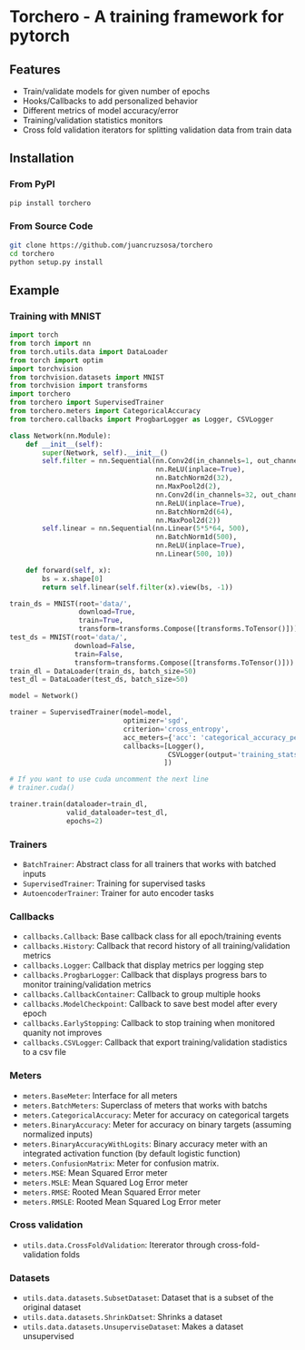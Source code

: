 # Torchero - A training framework for pytorch #

## Features ##

* Train/validate models for given number of epochs
* Hooks/Callbacks to add personalized behavior
* Different metrics of model accuracy/error
* Training/validation statistics monitors
* Cross fold validation iterators for splitting validation data from train data

## Installation ##

### From PyPI ###

```bash
pip install torchero
```

### From Source Code ###

```bash
git clone https://github.com/juancruzsosa/torchero
cd torchero
python setup.py install
```

## Example ##

### Training with MNIST 

```python
import torch
from torch import nn
from torch.utils.data import DataLoader
from torch import optim
import torchvision
from torchvision.datasets import MNIST
from torchvision import transforms
import torchero
from torchero import SupervisedTrainer
from torchero.meters import CategoricalAccuracy
from torchero.callbacks import ProgbarLogger as Logger, CSVLogger

class Network(nn.Module):
    def __init__(self):
        super(Network, self).__init__()
        self.filter = nn.Sequential(nn.Conv2d(in_channels=1, out_channels=32, kernel_size=5),
                                    nn.ReLU(inplace=True),
                                    nn.BatchNorm2d(32),
                                    nn.MaxPool2d(2),
                                    nn.Conv2d(in_channels=32, out_channels=64, kernel_size=3),
                                    nn.ReLU(inplace=True),
                                    nn.BatchNorm2d(64),
                                    nn.MaxPool2d(2))
        self.linear = nn.Sequential(nn.Linear(5*5*64, 500),
                                    nn.BatchNorm1d(500),
                                    nn.ReLU(inplace=True),
                                    nn.Linear(500, 10))

    def forward(self, x):
        bs = x.shape[0]
        return self.linear(self.filter(x).view(bs, -1))

train_ds = MNIST(root='data/',
                 download=True,
                 train=True,
                 transform=transforms.Compose([transforms.ToTensor()]))
test_ds = MNIST(root='data/',
                download=False,
                train=False,
                transform=transforms.Compose([transforms.ToTensor()]))
train_dl = DataLoader(train_ds, batch_size=50)
test_dl = DataLoader(test_ds, batch_size=50)

model = Network()

trainer = SupervisedTrainer(model=model,
                            optimizer='sgd',
                            criterion='cross_entropy',
                            acc_meters={'acc': 'categorical_accuracy_percentage'},
                            callbacks=[Logger(),
                                       CSVLogger(output='training_stats.csv')
                                      ])

# If you want to use cuda uncomment the next line
# trainer.cuda()

trainer.train(dataloader=train_dl,
              valid_dataloader=test_dl,
              epochs=2)

```

### Trainers ###

* `BatchTrainer`: Abstract class for all trainers that works with batched inputs
* `SupervisedTrainer`: Training for supervised tasks
* `AutoencoderTrainer`: Trainer for auto encoder tasks

### Callbacks ###

* `callbacks.Callback`: Base callback class for all epoch/training events
* `callbacks.History`: Callback that record history of all training/validation metrics
* `callbacks.Logger`: Callback that display metrics per logging step
* `callbacks.ProgbarLogger`: Callback that displays progress bars to monitor training/validation metrics
* `callbacks.CallbackContainer`: Callback to group multiple hooks
* `callbacks.ModelCheckpoint`: Callback to save best model after every epoch
* `callbacks.EarlyStopping`: Callback to stop training when monitored quanity not improves
* `callbacks.CSVLogger`: Callback that export training/validation stadistics to a csv file

### Meters ###

* `meters.BaseMeter`: Interface for all meters
* `meters.BatchMeters`: Superclass of meters that works with batchs
* `meters.CategoricalAccuracy`: Meter for accuracy on categorical targets
* `meters.BinaryAccuracy`: Meter for accuracy on binary targets (assuming normalized inputs)
* `meters.BinaryAccuracyWithLogits`: Binary accuracy meter with an integrated activation function (by default logistic function)
* `meters.ConfusionMatrix`: Meter for confusion matrix.
* `meters.MSE`: Mean Squared Error meter
* `meters.MSLE`: Mean Squared Log Error meter
* `meters.RMSE`: Rooted Mean Squared Error meter
* `meters.RMSLE`: Rooted Mean Squared Log Error meter

### Cross validation ###

* `utils.data.CrossFoldValidation`: Itererator through cross-fold-validation folds

### Datasets ###

* `utils.data.datasets.SubsetDataset`: Dataset that is a subset of the original dataset
* `utils.data.datasets.ShrinkDatset`: Shrinks a dataset
* `utils.data.datasets.UnsuperviseDataset`: Makes a dataset unsupervised
